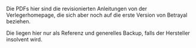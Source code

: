 Die PDFs hier sind die revisionierten Anleitungen von der Verlegerhomepage, die sich aber noch auf die erste Version von Betrayal beziehen.

Die liegen hier nur als Referenz und generelles Backup, falls der Hersteller insolvent wird.
